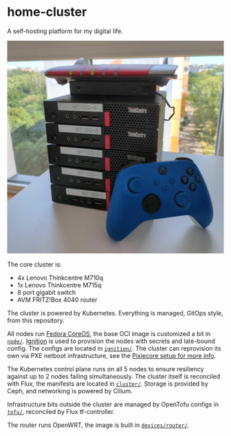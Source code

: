 # home-cluster

A self-hosting platform for my digital life.

![A picture of my home cluster, which is 5 Lenovo Thinkcentre 1-liter volume computers, stacked on top of one another. An Xbox Controller leans on one side of the stack, demonstrating that it is not very physically large - measuring about 20cm in height, width, and depth.](./.github/readme-pic.jpg)

The core cluster is:

 - 4x Lenovo Thinkcentre M710q
 - 1x Lenovo Thinkcentre M715q
 - 8 port gigabit switch
 - AVM FRITZ!Box 4040 router

The cluster is powered by Kubernetes. Everything is managed, GitOps style, from this repository.

All nodes run [Fedora CoreOS][], the base OCI image is customized a bit in [`node/`][]. [Ignition] is used to provision the nodes with secrets and late-bound config. The configs are located in [`ignition/`][]. The cluster can reprovision its own via PXE netboot infrastructure, see the [Pixiecore setup for more info](./cluster/kube-system/pixiecore.yaml).

The Kubernetes control plane runs on all 5 nodes to ensure resiliency against up to 2 nodes failing simultaneously. The cluster itself is reconciled with Flux, the manifests are located in [`cluster/`][]. Storage is provided by Ceph, and networking is powered by Cilium.

Infrastructure bits outside the cluster are managed by OpenTofu configs in [`tofu/`](./tofu), reconciled by Flux tf-controller.

The router runs OpenWRT, the image is built in [`devices/router/`][].

[Fedora CoreOS]: https://fedoraproject.org/coreos/
[`node/`]: ./node/README.md
[`ignition/`]: ./ignition/README.md
[Ignition]: https://docs.fedoraproject.org/en-US/fedora-coreos/producing-ign/
[`cluster/`]: ./cluster/README.md
[`devices/router/`]: ./devices/router/README.md
